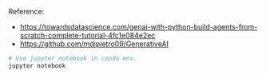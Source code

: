 Reference:
- https://towardsdatascience.com/genai-with-python-build-agents-from-scratch-complete-tutorial-4fc1e084e2ec
- https://github.com/mdipietro09/GenerativeAI

``` sh
# Use jupyter notebook in conda env.
jupyter notebook  
```